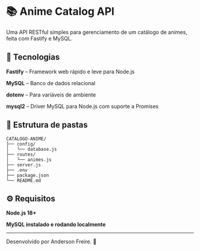 # 📚 Anime Catalog API
Uma API RESTful simples para gerenciamento de um catálogo de animes, feita com Fastify e MySQL.

## 🚀 Tecnologias
**Fastify** – Framework web rápido e leve para Node.js

**MySQL** – Banco de dados relacional

**dotenv** – Para variáveis de ambiente

**mysql2** – Driver MySQL para Node.js com suporte a Promises

## 📂 Estrutura de pastas
```
CATALOGO-ANIME/
├── config/
│   └── database.js
├── routes/
│   └── animes.js
├── server.js
├── .env
├── package.json
└── README.md
```

## ⚙️ Requisitos
**Node.js 18+**

**MySQL instalado e rodando localmente**

---

Desenvolvido por Anderson Freire. 🚀